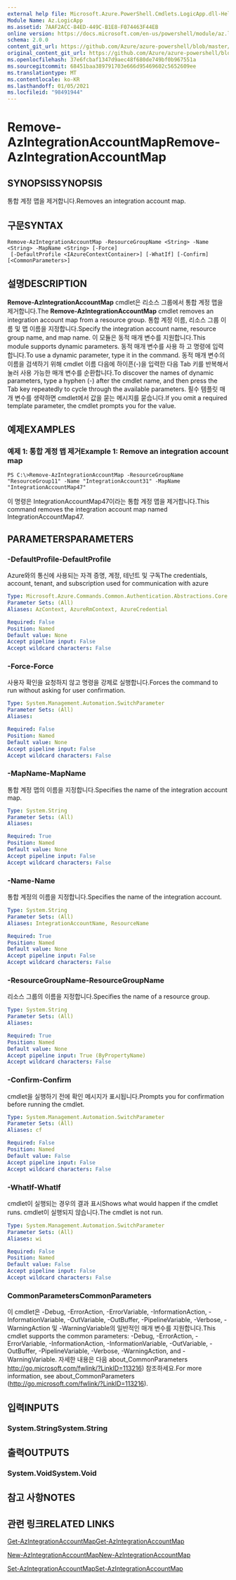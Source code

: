 ```yaml
---
external help file: Microsoft.Azure.PowerShell.Cmdlets.LogicApp.dll-Help.xml
Module Name: Az.LogicApp
ms.assetid: 7AAF2ACC-84ED-449C-B1E8-F074463F44EB
online version: https://docs.microsoft.com/en-us/powershell/module/az.logicapp/remove-azintegrationaccountmap
schema: 2.0.0
content_git_url: https://github.com/Azure/azure-powershell/blob/master/src/LogicApp/LogicApp/help/Remove-AzIntegrationAccountMap.md
original_content_git_url: https://github.com/Azure/azure-powershell/blob/master/src/LogicApp/LogicApp/help/Remove-AzIntegrationAccountMap.md
ms.openlocfilehash: 37e6fcbaf1347d9aec48f680de749bf0b967551a
ms.sourcegitcommit: 68451baa389791703e666d95469602c5652609ee
ms.translationtype: MT
ms.contentlocale: ko-KR
ms.lasthandoff: 01/05/2021
ms.locfileid: "98491944"
---
```

# <span data-ttu-id="e8760-101">Remove-AzIntegrationAccountMap</span><span class="sxs-lookup"><span data-stu-id="e8760-101">Remove-AzIntegrationAccountMap</span></span>

## <span data-ttu-id="e8760-102">SYNOPSIS</span><span class="sxs-lookup"><span data-stu-id="e8760-102">SYNOPSIS</span></span>
<span data-ttu-id="e8760-103">통합 계정 맵을 제거합니다.</span><span class="sxs-lookup"><span data-stu-id="e8760-103">Removes an integration account map.</span></span>

## <span data-ttu-id="e8760-104">구문</span><span class="sxs-lookup"><span data-stu-id="e8760-104">SYNTAX</span></span>

```
Remove-AzIntegrationAccountMap -ResourceGroupName <String> -Name <String> -MapName <String> [-Force]
 [-DefaultProfile <IAzureContextContainer>] [-WhatIf] [-Confirm] [<CommonParameters>]
```

## <span data-ttu-id="e8760-105">설명</span><span class="sxs-lookup"><span data-stu-id="e8760-105">DESCRIPTION</span></span>
<span data-ttu-id="e8760-106">**Remove-AzIntegrationAccountMap** cmdlet은 리소스 그룹에서 통합 계정 맵을 제거합니다.</span><span class="sxs-lookup"><span data-stu-id="e8760-106">The **Remove-AzIntegrationAccountMap** cmdlet removes an integration account map from a resource group.</span></span>
<span data-ttu-id="e8760-107">통합 계정 이름, 리소스 그룹 이름 및 맵 이름을 지정합니다.</span><span class="sxs-lookup"><span data-stu-id="e8760-107">Specify the integration account name, resource group name, and map name.</span></span>
<span data-ttu-id="e8760-108">이 모듈은 동적 매개 변수를 지원합니다.</span><span class="sxs-lookup"><span data-stu-id="e8760-108">This module supports dynamic parameters.</span></span>
<span data-ttu-id="e8760-109">동적 매개 변수를 사용 하 고 명령에 입력 합니다.</span><span class="sxs-lookup"><span data-stu-id="e8760-109">To use a dynamic parameter, type it in the command.</span></span>
<span data-ttu-id="e8760-110">동적 매개 변수의 이름을 검색하기 위해 cmdlet 이름 다음에 하이픈(-)을 입력한 다음 Tab 키를 반복해서 눌러 사용 가능한 매개 변수를 순환합니다.</span><span class="sxs-lookup"><span data-stu-id="e8760-110">To discover the names of dynamic parameters, type a hyphen (-) after the cmdlet name, and then press the Tab key repeatedly to cycle through the available parameters.</span></span>
<span data-ttu-id="e8760-111">필수 템플릿 매개 변수를 생략하면 cmdlet에서 값을 묻는 메시지를 묻습니다.</span><span class="sxs-lookup"><span data-stu-id="e8760-111">If you omit a required template parameter, the cmdlet prompts you for the value.</span></span>

## <span data-ttu-id="e8760-112">예제</span><span class="sxs-lookup"><span data-stu-id="e8760-112">EXAMPLES</span></span>

### <span data-ttu-id="e8760-113">예제 1: 통합 계정 맵 제거</span><span class="sxs-lookup"><span data-stu-id="e8760-113">Example 1: Remove an integration account map</span></span>
```
PS C:\>Remove-AzIntegrationAccountMap -ResourceGroupName "ResourceGroup11" -Name "IntegrationAccount31" -MapName "IntegrationAccountMap47"
```

<span data-ttu-id="e8760-114">이 명령은 IntegrationAccountMap47이라는 통합 계정 맵을 제거합니다.</span><span class="sxs-lookup"><span data-stu-id="e8760-114">This command removes the integration account map named IntegrationAccountMap47.</span></span>

## <span data-ttu-id="e8760-115">PARAMETERS</span><span class="sxs-lookup"><span data-stu-id="e8760-115">PARAMETERS</span></span>

### <span data-ttu-id="e8760-116">-DefaultProfile</span><span class="sxs-lookup"><span data-stu-id="e8760-116">-DefaultProfile</span></span>
<span data-ttu-id="e8760-117">Azure와의 통신에 사용되는 자격 증명, 계정, 테넌트 및 구독</span><span class="sxs-lookup"><span data-stu-id="e8760-117">The credentials, account, tenant, and subscription used for communication with azure</span></span>

```yaml
Type: Microsoft.Azure.Commands.Common.Authentication.Abstractions.Core.IAzureContextContainer
Parameter Sets: (All)
Aliases: AzContext, AzureRmContext, AzureCredential

Required: False
Position: Named
Default value: None
Accept pipeline input: False
Accept wildcard characters: False
```

### <span data-ttu-id="e8760-118">-Force</span><span class="sxs-lookup"><span data-stu-id="e8760-118">-Force</span></span>
<span data-ttu-id="e8760-119">사용자 확인을 요청하지 않고 명령을 강제로 실행합니다.</span><span class="sxs-lookup"><span data-stu-id="e8760-119">Forces the command to run without asking for user confirmation.</span></span>

```yaml
Type: System.Management.Automation.SwitchParameter
Parameter Sets: (All)
Aliases:

Required: False
Position: Named
Default value: None
Accept pipeline input: False
Accept wildcard characters: False
```

### <span data-ttu-id="e8760-120">-MapName</span><span class="sxs-lookup"><span data-stu-id="e8760-120">-MapName</span></span>
<span data-ttu-id="e8760-121">통합 계정 맵의 이름을 지정합니다.</span><span class="sxs-lookup"><span data-stu-id="e8760-121">Specifies the name of the integration account map.</span></span>

```yaml
Type: System.String
Parameter Sets: (All)
Aliases:

Required: True
Position: Named
Default value: None
Accept pipeline input: False
Accept wildcard characters: False
```

### <span data-ttu-id="e8760-122">-Name</span><span class="sxs-lookup"><span data-stu-id="e8760-122">-Name</span></span>
<span data-ttu-id="e8760-123">통합 계정의 이름을 지정합니다.</span><span class="sxs-lookup"><span data-stu-id="e8760-123">Specifies the name of the integration account.</span></span>

```yaml
Type: System.String
Parameter Sets: (All)
Aliases: IntegrationAccountName, ResourceName

Required: True
Position: Named
Default value: None
Accept pipeline input: False
Accept wildcard characters: False
```

### <span data-ttu-id="e8760-124">-ResourceGroupName</span><span class="sxs-lookup"><span data-stu-id="e8760-124">-ResourceGroupName</span></span>
<span data-ttu-id="e8760-125">리소스 그룹의 이름을 지정합니다.</span><span class="sxs-lookup"><span data-stu-id="e8760-125">Specifies the name of a resource group.</span></span>

```yaml
Type: System.String
Parameter Sets: (All)
Aliases:

Required: True
Position: Named
Default value: None
Accept pipeline input: True (ByPropertyName)
Accept wildcard characters: False
```

### <span data-ttu-id="e8760-126">-Confirm</span><span class="sxs-lookup"><span data-stu-id="e8760-126">-Confirm</span></span>
<span data-ttu-id="e8760-127">cmdlet을 실행하기 전에 확인 메시지가 표시됩니다.</span><span class="sxs-lookup"><span data-stu-id="e8760-127">Prompts you for confirmation before running the cmdlet.</span></span>

```yaml
Type: System.Management.Automation.SwitchParameter
Parameter Sets: (All)
Aliases: cf

Required: False
Position: Named
Default value: False
Accept pipeline input: False
Accept wildcard characters: False
```

### <span data-ttu-id="e8760-128">-WhatIf</span><span class="sxs-lookup"><span data-stu-id="e8760-128">-WhatIf</span></span>
<span data-ttu-id="e8760-129">cmdlet이 실행되는 경우의 결과 표시</span><span class="sxs-lookup"><span data-stu-id="e8760-129">Shows what would happen if the cmdlet runs.</span></span>
<span data-ttu-id="e8760-130">cmdlet이 실행되지 않습니다.</span><span class="sxs-lookup"><span data-stu-id="e8760-130">The cmdlet is not run.</span></span>

```yaml
Type: System.Management.Automation.SwitchParameter
Parameter Sets: (All)
Aliases: wi

Required: False
Position: Named
Default value: False
Accept pipeline input: False
Accept wildcard characters: False
```

### <span data-ttu-id="e8760-131">CommonParameters</span><span class="sxs-lookup"><span data-stu-id="e8760-131">CommonParameters</span></span>
<span data-ttu-id="e8760-132">이 cmdlet은 -Debug, -ErrorAction, -ErrorVariable, -InformationAction, -InformationVariable, -OutVariable, -OutBuffer, -PipelineVariable, -Verbose, -WarningAction 및 -WarningVariable의 일반적인 매개 변수를 지원합니다.</span><span class="sxs-lookup"><span data-stu-id="e8760-132">This cmdlet supports the common parameters: -Debug, -ErrorAction, -ErrorVariable, -InformationAction, -InformationVariable, -OutVariable, -OutBuffer, -PipelineVariable, -Verbose, -WarningAction, and -WarningVariable.</span></span> <span data-ttu-id="e8760-133">자세한 내용은 다음 about_CommonParameters http://go.microsoft.com/fwlink/?LinkID=113216) 참조하세요.</span><span class="sxs-lookup"><span data-stu-id="e8760-133">For more information, see about_CommonParameters (http://go.microsoft.com/fwlink/?LinkID=113216).</span></span>

## <span data-ttu-id="e8760-134">입력</span><span class="sxs-lookup"><span data-stu-id="e8760-134">INPUTS</span></span>

### <span data-ttu-id="e8760-135">System.String</span><span class="sxs-lookup"><span data-stu-id="e8760-135">System.String</span></span>

## <span data-ttu-id="e8760-136">출력</span><span class="sxs-lookup"><span data-stu-id="e8760-136">OUTPUTS</span></span>

### <span data-ttu-id="e8760-137">System.Void</span><span class="sxs-lookup"><span data-stu-id="e8760-137">System.Void</span></span>

## <span data-ttu-id="e8760-138">참고 사항</span><span class="sxs-lookup"><span data-stu-id="e8760-138">NOTES</span></span>

## <span data-ttu-id="e8760-139">관련 링크</span><span class="sxs-lookup"><span data-stu-id="e8760-139">RELATED LINKS</span></span>

[<span data-ttu-id="e8760-140">Get-AzIntegrationAccountMap</span><span class="sxs-lookup"><span data-stu-id="e8760-140">Get-AzIntegrationAccountMap</span></span>](./Get-AzIntegrationAccountMap.md)

[<span data-ttu-id="e8760-141">New-AzIntegrationAccountMap</span><span class="sxs-lookup"><span data-stu-id="e8760-141">New-AzIntegrationAccountMap</span></span>](./New-AzIntegrationAccountMap.md)

[<span data-ttu-id="e8760-142">Set-AzIntegrationAccountMap</span><span class="sxs-lookup"><span data-stu-id="e8760-142">Set-AzIntegrationAccountMap</span></span>](./Set-AzIntegrationAccountMap.md)


